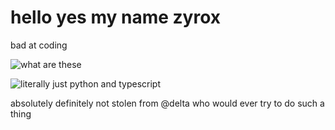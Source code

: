 # hello yes my name zyrox

bad at coding

![what are these](https://github-readme-stats.vercel.app/api/wakatime?username=Zyroxcodes&theme=radical&compact=true)

![literally just python and typescript](https://github-readme-stats.vercel.app/api/top-langs/?username=Zyroxcodes&theme=radical&layout=compact&langs_count=8)

absolutely definitely not stolen from @delta who would ever try to do such a thing
